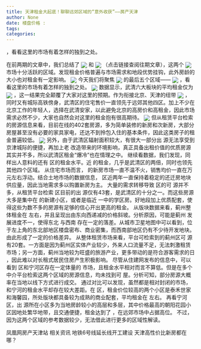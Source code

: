 ```yaml
---
title: 天津租金大起底！聊聊远郊区域的“意外收获”——房产天津
author: None
date: 楼盘价格 : 
tags: 
categories: 
---
```

，看看这里的市场有着怎样的独到之处。
<!-- more -->
在前两期的文章中，我们总结了
<img align="center" border="0" src="//s0.ifengimg.com/2019/02/20/d2fbcad07e537177a5c0830efce55a30.jpg" />
和
<img align="center" border="0" src="//s0.ifengimg.com/2019/02/20/8e6c4c1ec38e63f99e609900b9fa248f.jpg" />
（点击链接查阅往期文章），这两个
<img align="center" border="0" src="//s3.ifengimg.com/2019/02/20/c0e24d5bd9471f24a32a8d24716bea3e.jpg" />
市场十分活跃的区域。发现租金价格普遍与市场需求和地段优势挂钩，此外房龄的大小也对租金有一定影响。
<img align="center" border="0" src="//s3.ifengimg.com/2019/02/20/73aae00c15c917b5689766bc6dbe78b0.jpg" />
今天我们将聚焦
<img align="center" border="0" src="//s2.ifengimg.com/2019/02/20/69b7c4c1d085c4cbc4c465f4b03512bd.jpg" />
的最后五个区域——
<img align="center" border="0" src="//s0.ifengimg.com/2019/02/20/473115936d0053ed98bae5ac16b47326.jpg" />
，看看这里的市场有着怎样的独到之处。
<img align="center" border="0" src="//s1.ifengimg.com/2019/02/20/90eb10d5d1154533f79c30ec04c6a4b8.jpg" />
数据显示，武清六大板块的平均租金仅为
<img align="center" border="0" src="//s2.ifengimg.com/2019/02/20/64f196f9fac61423f37186e15d4c6407.jpg" />
，这一结果完全颠覆了大家对这里的预期。作为衔接北京、天津的纽带
<img align="center" border="0" src="//s0.ifengimg.com/2019/02/20/87e50a470730e530ad1f618765813084.jpg" />
，同时又有城际高铁傍身，武清区的住宅售价一直领先于远郊其他四区。加上不少在北京工作的年轻人，选择在武清安家，以此避免北京的高房价和高租金，因此市场需求必然不少，大家也自然会对这里的租金抱有很高期待。
<img align="center" border="0" src="//s0.ifengimg.com/2019/02/20/8b63c12967b1dc35b68a50c8dfe8f850.jpg" />
但从租赁平台检索的房源信息来看，目前在线的402套房源，多为简单装修的新房和次新房，大部分房屋甚至没有必要的家具家电，还达不到拎包入住的基本条件，因此这类房子的租金普遍较低。
<img align="center" border="0" src="//s2.ifengimg.com/2019/02/20/b543af4c46da93287d504954b40a17cc.jpg" />
另外，由于武清区辐射面积较大，有很大一部分出
源无法享受到京津城际的便捷，再加上老
改造带来的环境影响，真正具备出租价值的优质房源其实并不多，所以武清区租金“爆冷”也在情理之中。
继续看数据，我们发现，同样出人意料的还有
区的租金水平。近
的租金，几乎是武清区的两倍，同时也领先其他四个区域。
从住宅市场而言，
的新房市场一直不温不火，销售均价一直在万元左右浮动。结合土地市场的数据信息，
区近两年一直保持着稳定的还迁房地块供应量，因此当地需求多以购置新房为主。
大量的需求转移导致
区的可
源并不多，从租赁平台检索
区目前的出
源仅有43套，是武清区的十分之一。而这些房源大多是集中在
的新建小区，或者是临近
一中的学区房。好地段加上优质配套，使得这些为数不多的房源有足够的信心开出更高的租金。
从版块数据来看，蓟州整体租金在
左右，并且呈现出由东向西递减的价格斜坡。分析原因，可能是蓟州
发展进度不一，使得东北
与西南
存在一定的落差。从城市卫星地图中可以看到，位于左上角的东北部地区楼盘密布、商业密集，而西南部地区仍有不少待开发地块。由此形成了一定的价格差异。
从整体租赁市场来看，平台可检索到的蓟州区可
源有20套。一方面是因为蓟州区实体产业较少，外来人口流量不足，无法刺激租赁市场；另一方面，蓟州当地较为旺盛的旅游产业，更多带动的是符合游客需求的日
，因此难以对长租式居民住房产生积极影响。
尽管从住建网发布的信息中，可以看到
区和宁河区存在一定体量的
市场，且租金水平相对而言不算低。但是在多个中介平台检索这两个区域的房源信息，均未找到可
屋。分析可知，部分房源大概率在当地以线下方式进行成交。
通过对比可以发现，虽然都是相对封闭的市场，
和宁河的租金水平却存在较大差距。在
区，租金价位较高的两个小区是泰禾世家和海馨园，所处版块都具备较为成熟的商业配套，平均租金在
左右。
再看宁河区，出
源所在小区多为当地房龄较小的高层和多层，其中价格最高的朝阳花园小区因地处繁华地带，且交通便捷，租金达到了
，在远郊市场中占据高位。
不过，因为这两个区域的参考数据较少，无法借此进行更多的区域性解读。
                        
                        
                        
                        
                                        
                    
                    
                
                    
                    
                    
                
                    
                
凤凰网房产天津站
相关资讯
地铁6号线延长线开工建设
天津高性价比新房都在哪？	
	                        
	                    
	                        
	                    
